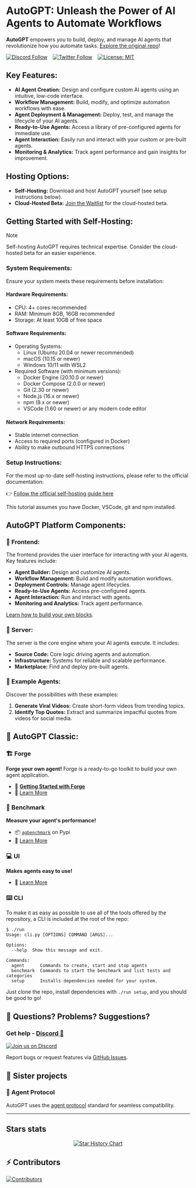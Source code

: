 # AutoGPT: Unleash the Power of AI Agents to Automate Workflows

**AutoGPT** empowers you to build, deploy, and manage AI agents that revolutionize how you automate tasks.  [Explore the original repo](https://github.com/Significant-Gravitas/AutoGPT)!

[![Discord Follow](https://dcbadge.vercel.app/api/server/autogpt?style=flat)](https://discord.gg/autogpt) &ensp;
[![Twitter Follow](https://img.shields.io/twitter/follow/Auto_GPT?style=social)](https://twitter.com/Auto_GPT) &ensp;
[![License: MIT](https://img.shields.io/badge/License-MIT-yellow.svg)](https://opensource.org/licenses/MIT)

## Key Features:

*   **AI Agent Creation:** Design and configure custom AI agents using an intuitive, low-code interface.
*   **Workflow Management:** Build, modify, and optimize automation workflows with ease.
*   **Agent Deployment & Management:** Deploy, test, and manage the lifecycle of your AI agents.
*   **Ready-to-Use Agents:** Access a library of pre-configured agents for immediate use.
*   **Agent Interaction:** Easily run and interact with your custom or pre-built agents.
*   **Monitoring & Analytics:** Track agent performance and gain insights for improvement.

## Hosting Options:

*   **Self-Hosting:** Download and host AutoGPT yourself (see setup instructions below).
*   **Cloud-Hosted Beta:** [Join the Waitlist](https://bit.ly/3ZDijAI) for the cloud-hosted beta.

## Getting Started with Self-Hosting:

> [!NOTE]
> Self-hosting AutoGPT requires technical expertise. Consider the cloud-hosted beta for an easier experience.

### System Requirements:

Ensure your system meets these requirements before installation:

#### Hardware Requirements:

*   CPU: 4+ cores recommended
*   RAM: Minimum 8GB, 16GB recommended
*   Storage: At least 10GB of free space

#### Software Requirements:

*   Operating Systems:
    *   Linux (Ubuntu 20.04 or newer recommended)
    *   macOS (10.15 or newer)
    *   Windows 10/11 with WSL2
*   Required Software (with minimum versions):
    *   Docker Engine (20.10.0 or newer)
    *   Docker Compose (2.0.0 or newer)
    *   Git (2.30 or newer)
    *   Node.js (16.x or newer)
    *   npm (8.x or newer)
    *   VSCode (1.60 or newer) or any modern code editor

#### Network Requirements:

*   Stable internet connection
*   Access to required ports (configured in Docker)
*   Ability to make outbound HTTPS connections

### Setup Instructions:

For the most up-to-date self-hosting instructions, please refer to the official documentation:

👉 [Follow the official self-hosting guide here](https://docs.agpt.co/platform/getting-started/)

This tutorial assumes you have Docker, VSCode, git and npm installed.

## AutoGPT Platform Components:

### 🧱 Frontend:

The frontend provides the user interface for interacting with your AI agents. Key features include:

*   **Agent Builder:** Design and customize AI agents.
*   **Workflow Management:**  Build and modify automation workflows.
*   **Deployment Controls:** Manage agent lifecycles.
*   **Ready-to-Use Agents:** Access pre-configured agents.
*   **Agent Interaction:** Run and interact with agents.
*   **Monitoring and Analytics:** Track agent performance.

[Learn how to build your own blocks](https://docs.agpt.co/platform/new_blocks/).

### 💽 Server:

The server is the core engine where your AI agents execute. It includes:

*   **Source Code:** Core logic driving agents and automation.
*   **Infrastructure:** Systems for reliable and scalable performance.
*   **Marketplace:** Find and deploy pre-built agents.

### 🐙 Example Agents:

Discover the possibilities with these examples:

1.  **Generate Viral Videos:** Create short-form videos from trending topics.
2.  **Identify Top Quotes:** Extract and summarize impactful quotes from videos for social media.

## 🤖 AutoGPT Classic:

### 🏗️ Forge

**Forge your own agent!**  Forge is a ready-to-go toolkit to build your own agent application.
*   🚀 [**Getting Started with Forge**](https://github.com/Significant-Gravitas/AutoGPT/blob/master/classic/forge/tutorials/001_getting_started.md) 
*   📘 [Learn More](https://github.com/Significant-Gravitas/AutoGPT/tree/master/classic/forge)

### 🎯 Benchmark

**Measure your agent's performance!**
*   📦 [`agbenchmark`](https://pypi.org/project/agbenchmark/) on Pypi
*   📘 [Learn More](https://github.com/Significant-Gravitas/AutoGPT/tree/master/classic/benchmark)

### 💻 UI

**Makes agents easy to use!**
*   📘 [Learn More](https://github.com/Significant-Gravitas/AutoGPT/tree/master/classic/frontend)

### ⌨️ CLI

To make it as easy as possible to use all of the tools offered by the repository, a CLI is included at the root of the repo:

```shell
$ ./run
Usage: cli.py [OPTIONS] COMMAND [ARGS]...

Options:
  --help  Show this message and exit.

Commands:
  agent      Commands to create, start and stop agents
  benchmark  Commands to start the benchmark and list tests and categories
  setup      Installs dependencies needed for your system.
```

Just clone the repo, install dependencies with `./run setup`, and you should be good to go!

## 🤔 Questions? Problems? Suggestions?

### Get help - [Discord 💬](https://discord.gg/autogpt)

[![Join us on Discord](https://invidget.switchblade.xyz/autogpt)](https://discord.gg/autogpt)

Report bugs or request features via [GitHub Issues](https://github.com/Significant-Gravitas/AutoGPT/issues/new/choose).

## 🤝 Sister projects

### 🔄 Agent Protocol

AutoGPT uses the [agent protocol](https://agentprotocol.ai/) standard for seamless compatibility.

---

## Stars stats

<p align="center">
<a href="https://star-history.com/#Significant-Gravitas/AutoGPT">
  <picture>
    <source media="(prefers-color-scheme: dark)" srcset="https://api.star-history.com/svg?repos=Significant-Gravitas/AutoGPT&type=Date&theme=dark" />
    <source media="(prefers-color-scheme: light)" srcset="https://api.star-history.com/svg?repos=Significant-Gravitas/AutoGPT&type=Date" />
    <img alt="Star History Chart" src="https://api.star-history.com/svg?repos=Significant-Gravitas/AutoGPT&type=Date" />
  </picture>
</a>
</p>

## ⚡ Contributors

<a href="https://github.com/Significant-Gravitas/AutoGPT/graphs/contributors" alt="View Contributors">
  <img src="https://contrib.rocks/image?repo=Significant-Gravitas/AutoGPT&max=1000&columns=10" alt="Contributors" />
</a>